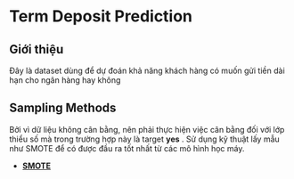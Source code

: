 # Term Deposit Prediction
## Giới thiệu

Đây là dataset dùng để dự đoán khả năng khách hàng có muốn gửi tiền dài hạn cho ngân hàng hay không

## Sampling Methods

Bởi vì dữ liệu không cân bằng, nên phải thực hiện việc cân bằng đối với lớp thiểu số mà trong trường hợp này là target __yes__ . Sử dụng kỹ thuật lấy mẫu như SMOTE để có được đầu ra tốt nhất từ các mô hình học máy.
* [__SMOTE__](https://imbalanced-learn.org/stable/references/generated/imblearn.over_sampling.SMOTE.html)
